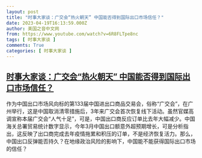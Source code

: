 ```yaml
---
layout: post
title: "时事大家谈：广交会“热火朝天” 中国能否得到国际出口市场信任？"
date: 2023-04-19T16:13:59.000Z
author: 美国之音中文网
from: https://www.youtube.com/watch?v=6R8FLTpe8nc
tags: [ 时事大家谈 ]
comments: True
categories: [ 时事大家谈 ]
---
```

<!--1681920839000-->
[时事大家谈：广交会“热火朝天” 中国能否得到国际出口市场信任？](https://www.youtube.com/watch?v=6R8FLTpe8nc)
------

<div>
作为中国出口市场风向标的第133届中国进出口商品交易会，俗称“广交会”，在广州举行，这是中国取消清零措施后，3年来广交会首次恢复线下活动。虽然官媒高调宣称本届广交会“人气十足”，可是，中国出口商反应订单比去年大幅减少。中国海关总署贸易统计数字显示，今年3月中国出口额意外超预期增长，可是分析指出，这反映了出口商完成去年疫情拖累和积压的订单，不是经济恢复活力。那么，中国出口反弹能否持久？在地缘政治风险的影响下，中国能不能获得国际出口市场的信任？
</div>
